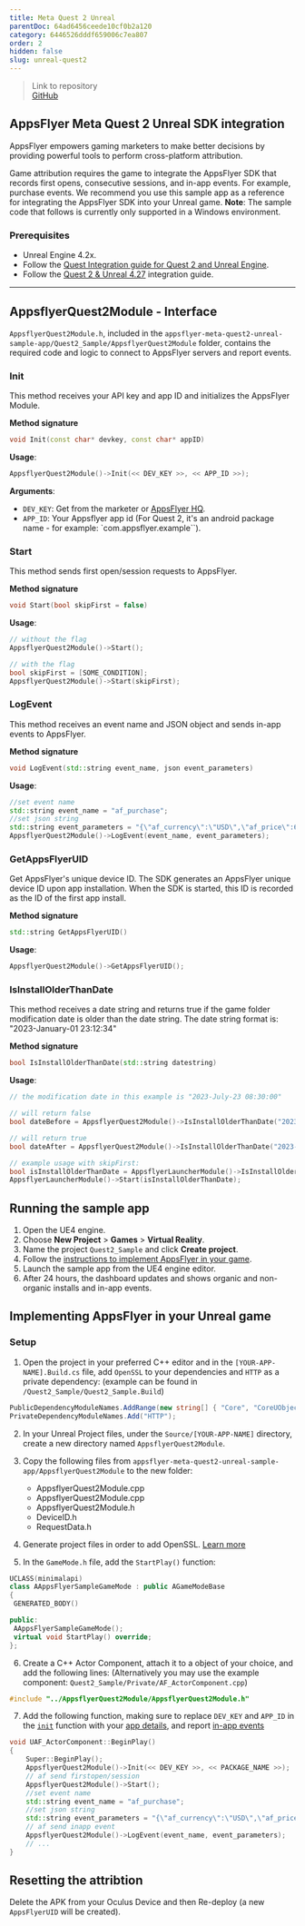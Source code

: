 ```yaml
---
title: Meta Quest 2 Unreal
parentDoc: 64ad6456ceede10cf0b2a120
category: 6446526dddf659006c7ea807
order: 2
hidden: false
slug: unreal-quest2
---
```


> Link to repository  
> [GitHub](https://github.com/AppsFlyerSDK/appsflyer-meta-quest2-unreal-sample-app)

## AppsFlyer Meta Quest 2 Unreal SDK integration

AppsFlyer empowers gaming marketers to make better decisions by providing powerful tools to perform cross-platform attribution.

Game attribution requires the game to integrate the AppsFlyer SDK that records first opens, consecutive sessions, and in-app events. For example, purchase events.
We recommend you use this sample app as a reference for integrating the AppsFlyer SDK into your Unreal game. **Note**: The sample code that follows is currently only supported in a Windows environment.

### Prerequisites

- Unreal Engine 4.2x.
- Follow the [Quest Integration guide for Quest 2 and Unreal Engine](https://docs.unrealengine.com/4.27/en-US/SharingAndReleasing/XRDevelopment/VR/VRPlatforms/Oculus/OculusQuest/).
- Follow the [Quest 2 & Unreal 4.27](https://stackoverflow.com/a/70818913) integration guide.

<hr/>

## AppsflyerQuest2Module - Interface

`AppsflyerQuest2Module.h`, included in the `appsflyer-meta-quest2-unreal-sample-app/Quest2_Sample/AppsflyerQuest2Module` folder, contains the required code and logic to connect to AppsFlyer servers and report events.

### Init

This method receives your API key and app ID and initializes the AppsFlyer Module.

**Method signature**

```c++
void Init(const char* devkey, const char* appID)
```

**Usage**:

```c++
AppsflyerQuest2Module()->Init(<< DEV_KEY >>, << APP_ID >>);
```

<span id="app-details">**Arguments**:</span>

- `DEV_KEY`: Get from the marketer or [AppsFlyer HQ](https://support.appsflyer.com/hc/en-us/articles/211719806-App-settings-#general-app-settings).
- `APP_ID`: Your Appsflyer app id (For Quest 2, it's an android package name - for example: `com.appsflyer.example``).

### Start

This method sends first open/session requests to AppsFlyer.

**Method signature**

```c++
void Start(bool skipFirst = false)
```

**Usage**:

```c++
// without the flag
AppsflyerQuest2Module()->Start();

// with the flag
bool skipFirst = [SOME_CONDITION];
AppsflyerQuest2Module()->Start(skipFirst);
```

### LogEvent

This method receives an event name and JSON object and sends in-app events to AppsFlyer.

**Method signature**

```c++
void LogEvent(std::string event_name, json event_parameters)
```

**Usage**:

```c++
//set event name
std::string event_name = "af_purchase";
//set json string
std::string event_parameters = "{\"af_currency\":\"USD\",\"af_price\":6.66,\"af_revenue\":24.12}";
AppsflyerQuest2Module()->LogEvent(event_name, event_parameters);
```

### GetAppsFlyerUID

Get AppsFlyer's unique device ID. The SDK generates an AppsFlyer unique device ID upon app installation. When the SDK is started, this ID is recorded as the ID of the first app install.

**Method signature**

```c++
std::string GetAppsFlyerUID()
```

**Usage**:

```c++
AppsflyerQuest2Module()->GetAppsFlyerUID();
```

### IsInstallOlderThanDate

This method receives a date string and returns true if the game folder modification date is older than the date string. The date string format is: "2023-January-01 23:12:34"

**Method signature**

```c++
bool IsInstallOlderThanDate(std::string datestring)
```

**Usage**:

```c++
// the modification date in this example is "2023-July-23 08:30:00"

// will return false
bool dateBefore = AppsflyerQuest2Module()->IsInstallOlderThanDate("2023-January-01 23:12:34");

// will return true
bool dateAfter = AppsflyerQuest2Module()->IsInstallOlderThanDate("2023-September-10 23:12:34");

// example usage with skipFirst:
bool isInstallOlderThanDate = AppsflyerLauncherModule()->IsInstallOlderThanDate("2023-April-10 23:12:34");
AppsflyerLauncherModule()->Start(isInstallOlderThanDate);
```

## Running the sample app

1. Open the UE4 engine.
2. Choose **New Project** > **Games** > **Virtual Reality**.
3. Name the project `Quest2_Sample` and click **Create project**.
4. Follow the [instructions to implement AppsFlyer in your game](#implementing-appsflyer-in-your-unreal-game).
5. Launch the sample app from the UE4 engine editor.
6. After 24 hours, the dashboard updates and shows organic and non-organic installs and in-app events.

## **Implementing AppsFlyer in your Unreal game**

### Setup

1. Open the project in your preferred C++ editor and in the `[YOUR-APP-NAME].Build.cs` file, add `OpenSSL` to your dependencies and `HTTP` as a private dependency:
(example can be found in `/Quest2_Sample/Quest2_Sample.Build`)

```c#
PublicDependencyModuleNames.AddRange(new string[] { "Core", "CoreUObject", "Engine", "InputCore", "HeadMountedDisplay", "OpenSSL" });
PrivateDependencyModuleNames.Add("HTTP");
```

2. In your Unreal Project files, under the `Source/[YOUR-APP-NAME]` directory, create a new directory named `AppsflyerQuest2Module`.
3. Copy the following files from `appsflyer-meta-quest2-unreal-sample-app/AppsflyerQuest2Module` to the new folder:

   - AppsflyerQuest2Module.cpp
   - AppsflyerQuest2Module.cpp
   - AppsflyerQuest2Module.h
   - DeviceID.h
   - RequestData.h

4. Generate project files in order to add OpenSSL. [Learn more](https://forums.unrealengine.com/t/how-to-use-included-openssl/670971/2)
5. In the `GameMode.h` file, add the `StartPlay()` function:

```c++
UCLASS(minimalapi)
class AAppsFlyerSampleGameMode : public AGameModeBase
{
 GENERATED_BODY()

public:
 AAppsFlyerSampleGameMode();
 virtual void StartPlay() override;
};

```

6. Create a C++ Actor Component, attach it to a object of your choice, and add the following lines: 
(Alternatively you may use the example component: `Quest2_Sample/Private/AF_ActorComponent.cpp`)

```c++
#include "../AppsflyerQuest2Module/AppsflyerQuest2Module.h"
```

7. Add the following function, making sure to replace `DEV_KEY` and `APP_ID` in the [`init`](#init) function with your [app details](#app-details), and report [in-app events](#logevent)

```c++
void UAF_ActorComponent::BeginPlay()
{
	Super::BeginPlay();
	AppsflyerQuest2Module()->Init(<< DEV_KEY >>, << PACKAGE_NAME >>);
	// af send firstopen/session
	AppsflyerQuest2Module()->Start();
	//set event name
	std::string event_name = "af_purchase";
	//set json string
	std::string event_parameters = "{\"af_currency\":\"USD\",\"af_price\":6.66,\"af_revenue\":24.12}";
	// af send inapp event
	AppsflyerQuest2Module()->LogEvent(event_name, event_parameters);
	// ...	
}
```

## Resetting the attribtion

Delete the APK from your Oculus Device and then Re-deploy (a new `AppsFlyerUID` will be created).